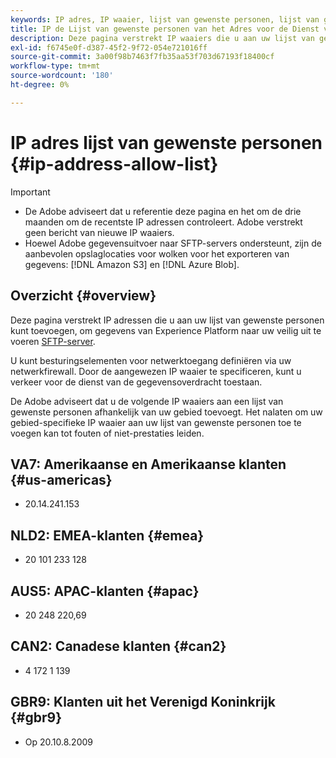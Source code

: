 ```yaml
---
keywords: IP adres, IP waaier, lijst van gewenste personen, lijst van gewenste personen
title: IP de Lijst van gewenste personen van het Adres voor de Dienst van de Vraag
description: Deze pagina verstrekt IP waaiers die u aan uw lijst van gewenste personen kunt toevoegen.
exl-id: f6745e0f-d387-45f2-9f72-054e721016ff
source-git-commit: 3a00f98b7463f7fb35aa53f703d67193f18400cf
workflow-type: tm+mt
source-wordcount: '180'
ht-degree: 0%

---
```


# IP adres lijst van gewenste personen {#ip-address-allow-list}

>[!IMPORTANT]
>
> * De Adobe adviseert dat u referentie deze pagina en het om de drie maanden om de recentste IP adressen controleert. Adobe verstrekt geen bericht van nieuwe IP waaiers.
> * Hoewel Adobe gegevensuitvoer naar SFTP-servers ondersteunt, zijn de aanbevolen opslaglocaties voor wolken voor het exporteren van gegevens: [!DNL Amazon S3] en [!DNL Azure Blob].

## Overzicht {#overview}

Deze pagina verstrekt IP adressen die u aan uw lijst van gewenste personen kunt toevoegen, om gegevens van Experience Platform naar uw veilig uit te voeren [SFTP-server](../destinations/catalog/cloud-storage/sftp.md).

U kunt besturingselementen voor netwerktoegang definiëren via uw netwerkfirewall. Door de aangewezen IP waaier te specificeren, kunt u verkeer voor de dienst van de gegevensoverdracht toestaan.

De Adobe adviseert dat u de volgende IP waaiers aan een lijst van gewenste personen afhankelijk van uw gebied toevoegt. Het nalaten om uw gebied-specifieke IP waaier aan uw lijst van gewenste personen toe te voegen kan tot fouten of niet-prestaties leiden.

## VA7: Amerikaanse en Amerikaanse klanten {#us-americas}

* 20.14.241.153

## NLD2: EMEA-klanten {#emea}

* 20 101 233 128

## AUS5: APAC-klanten {#apac}

* 20 248 220,69

## CAN2: Canadese klanten {#can2}

* 4 172 1 139

## GBR9: Klanten uit het Verenigd Koninkrijk {#gbr9}

* Op 20.10.8.2009

